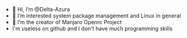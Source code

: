 - 👋 Hi, I’m @Delta-Azura
- 👀 I’m interested system package management and Linux in general 
- 🌱 I’m the creator of Manjaro Openrc Project
- I'm useless on github and I don't have much programming skills

